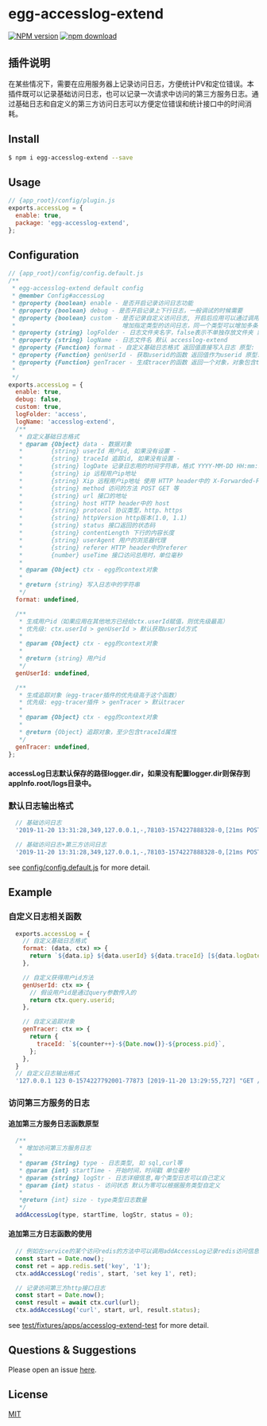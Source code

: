 # egg-accesslog-extend

[![NPM version][npm-image]][npm-url]
[![npm download][download-image]][download-url]

[npm-image]: https://img.shields.io/npm/v/egg-accesslog-extend.svg?style=flat-square
[npm-url]: https://npmjs.org/package/egg-accesslog-extend
[download-image]: https://img.shields.io/npm/dm/egg-accesslog-extend.svg?style=flat-square
[download-url]: https://npmjs.org/package/egg-accesslog-extend

<!--
Description here.
-->
## 插件说明
在某些情况下，需要在应用服务器上记录访问日志，方便统计PV和定位错误。本插件既可以记录基础访问日志，也可以记录一次请求中访问的第三方服务日志。通过基础日志和自定义的第三方访问日志可以方便定位错误和统计接口中的时间消耗。

## Install

```bash
$ npm i egg-accesslog-extend --save
```

## Usage

```js
// {app_root}/config/plugin.js
exports.accessLog = {
  enable: true,
  package: 'egg-accesslog-extend',
};
```

## Configuration

```js
// {app_root}/config/config.default.js
/**
 * egg-accesslog-extend default config
 * @member Config#accessLog
 * @property {boolean} enable - 是否开启记录访问日志功能
 * @property {boolean} debug - 是否开启记录上下行日志，一般调试的时候需要
 * @property {boolean} custom - 是否记录自定义访问日志, 开启后应用可以通过调用ctx.addAccessLog(type, startTime, logStr, status=0)
 *                              增加指定类型的访问日志，同一个类型可以增加多条 type日志类型，startTime开始时间(毫秒)，logStr日志内容，status状态码
 * @property {string} logFolder - 日志文件夹名字，false表示不单独存放文件夹 默认 access
 * @property {string} logName - 日志文件名 默认 accesslog-extend
 * @property {Function} format - 自定义基础日志格式 返回值直接写入日志 原型: (data, ctx) => string
 * @property {Function} genUserId - 获取userid的函数 返回值作为userid 原型: ctx => string
 * @property {Function} genTracer - 生成tracer的函数 返回一个对象，对象包含traceId属性 原型: ctx => Object
 *
 */
exports.accessLog = {
  enable: true,
  debug: false,
  custom: true,
  logFolder: 'access',
  logName: 'accesslog-extend',
  /**
   * 自定义基础日志格式
   * @param {Object} data - 数据对象
   *        {string} userId 用户id, 如果没有设置 -
   *        {string} traceId 追踪id, 如果没有设置 -
   *        {string} logDate 记录日志用的时间字符串，格式 YYYY-MM-DD HH:mm:ss,SSS
   *        {string} ip 远程用户ip地址
   *        {string} Xip 远程用户ip地址 使用 HTTP header中的 X-Forwarded-For 
   *        {string} method 访问的方法 POST GET 等
   *        {string} url 接口的地址
   *        {string} host HTTP header中的 host
   *        {string} protocol 协议类型，http、https
   *        {string} httpVersion http版本(1.0, 1.1)
   *        {string} status 接口返回的状态码
   *        {string} contentLength 下行的内容长度
   *        {string} userAgent 用户的浏览器代理
   *        {string} referer HTTP header中的referer
   *        {number} useTime 接口访问总用时，单位毫秒
   *
   * @param {Object} ctx - egg的context对象
   *
   * @return {string} 写入日志中的字符串
   */
  format: undefined,

  /**
   * 生成用户id（如果应用在其他地方已经给ctx.userId赋值，则优先级最高）
   * 优先级: ctx.userId > genUserId > 默认获取userId方式
   *
   * @param {Object} ctx - egg的context对象
   *
   * @return {string} 用户id
   */
  genUserId: undefined,

  /**
   * 生成追踪对象（egg-tracer插件的优先级高于这个函数）
   * 优先级: egg-tracer插件 > genTracer > 默认tracer
   *
   * @param {Object} ctx - egg的context对象
   *
   * @return {Object} 追踪对象，至少包含traceId属性
   */
  genTracer: undefined,
};
```
#### accessLog日志默认保存的路径logger.dir，如果没有配置logger.dir则保存到appInfo.root/logs目录中。
### 默认日志输出格式
```js
  // 基础访问日志
  '2019-11-20 13:31:28,349,127.0.0.1,-,78103-1574227888328-0,[21ms POST /homepage http/1.1 200 39 - node-superagent/3.8.3]'

  // 基础访问日志+第三方访问日志
  '2019-11-20 13:31:28,349,127.0.0.1,-,78103-1574227888328-0,[21ms POST /homepage http/1.1 200 39 - node-superagent/3.8.3],[curl 3717ms 2 sync|2249ms 200 https://github.com|1468ms 200 https://github.com]'
```

see [config/config.default.js](config/config.default.js) for more detail.

## Example

<!-- example here -->
### 自定义日志相关函数
```js
  exports.accessLog = {
    // 自定义基础日志格式
    format: (data, ctx) => {
      return `${data.ip} ${data.userId} ${data.traceId} [${data.logDate}] "${data.method} ${data.url} ${data.protocol}/${data.httpVersion} ${data.status} ${data.contentLength} ${data.referer} ${data.userAgent}"`;
    },

    // 自定义获得用户id方法
    genUserId: ctx => {
      // 假设用户id是通过query参数传入的
      return ctx.query.userid;
    },

    // 自定义追踪对象
    genTracer: ctx => {
      return {
        traceId: `${counter++}-${Date.now()}-${process.pid}`,
      };
    },
  }
  // 自定义日志输出格式
  '127.0.0.1 123 0-1574227792001-77873 [2019-11-20 13:29:55,727] "GET /?userid=123 http/1.1 200 17 - node-superagent/3.8.3"'
```
### 访问第三方服务的日志

#### 追加第三方服务日志函数原型
```js
  /**
   * 增加访问第三方服务日志
   *
   * @param {String} type - 日志类型, 如 sql,curl等
   * @param {int} startTime - 开始时间，时间戳 单位毫秒
   * @param {string} logStr - 日志详细信息,每个类型日志可以自己定义
   * @param {int} status - 访问状态 默认为零可以根据服务类型自定义
   *
   *@return {int} size - type类型日志数量
   */
  addAccessLog(type, startTime, logStr, status = 0);  
```

#### 追加第三方日志函数的使用
```js
  // 例如在service的某个访问redis的方法中可以调用addAccessLog记录redis访问信息
  const start = Date.now();
  const ret = app.redis.set('key', '1');
  ctx.addAccessLog('redis', start, 'set key 1', ret);

  // 记录访问第三方http接口日志
  const start = Date.now();
  const result = await ctx.curl(url);
  ctx.addAccessLog('curl', start, url, result.status);
```
see [test/fixtures/apps/accesslog-extend-test](test/fixtures/apps/accesslog-extend-test) for more detail.

## Questions & Suggestions

Please open an issue [here](https://github.com/lengku496/egg-accesslog-extend/issues).

## License

[MIT](LICENSE)
